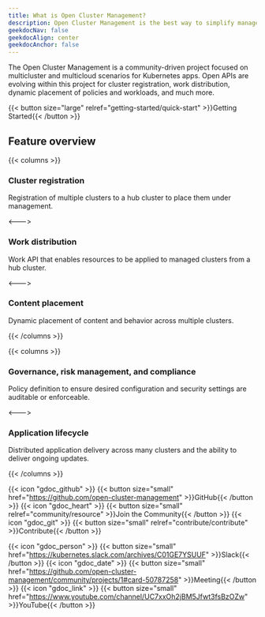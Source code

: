 ```yaml
---
title: What is Open Cluster Management?
description: Open Cluster Management is the best way to simplify management of multiple Kubernetes clusters.
geekdocNav: false
geekdocAlign: center
geekdocAnchor: false
---
```


The Open Cluster Management is a community-driven project focused on multicluster and multicloud scenarios for Kubernetes apps. Open APIs are evolving within this project for cluster registration, work distribution, dynamic placement of policies and workloads, and much more.

{{< button size="large" relref="getting-started/quick-start" >}}Getting Started{{< /button >}}

## Feature overview

{{< columns >}}

### Cluster registration

Registration of multiple clusters to a hub cluster to place them under management.

<--->

### Work distribution

Work API that enables resources to be applied to managed clusters from a hub cluster.

<--->

### Content placement

Dynamic placement of content and behavior across multiple clusters.

{{< /columns >}}

{{< columns >}}

### Governance, risk management, and compliance

Policy definition to ensure desired configuration and security settings are auditable or enforceable.

<--->

### Application lifecycle

Distributed application delivery across many clusters and the ability to deliver ongoing updates.

{{< /columns >}}

{{< icon "gdoc_github" >}} {{< button size="small" href="https://github.com/open-cluster-management" >}}GitHub{{< /button >}}
{{< icon "gdoc_heart" >}} {{< button size="small" relref="community/resource" >}}Join the Community{{< /button >}}
{{< icon "gdoc_git" >}} {{< button size="small" relref="contribute/contribute" >}}Contribute{{< /button >}}

{{< icon "gdoc_person" >}} {{< button size="small" href="https://kubernetes.slack.com/archives/C01GE7YSUUF" >}}Slack{{< /button >}}
{{< icon "gdoc_date" >}} {{< button size="small" href="https://github.com/open-cluster-management/community/projects/1#card-50787258" >}}Meeting{{< /button >}}
{{< icon "gdoc_link" >}} {{< button size="small" href="https://www.youtube.com/channel/UC7xxOh2jBM5Jfwt3fsBzOZw" >}}YouTube{{< /button >}}
